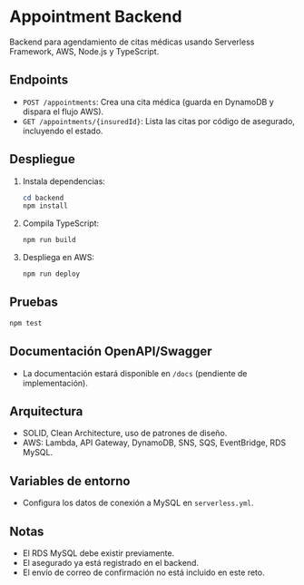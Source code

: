# Appointment Backend

Backend para agendamiento de citas médicas usando Serverless Framework, AWS, Node.js y TypeScript.

## Endpoints

- `POST /appointments`: Crea una cita médica (guarda en DynamoDB y dispara el flujo AWS).
- `GET /appointments/{insuredId}`: Lista las citas por código de asegurado, incluyendo el estado.

## Despliegue

1. Instala dependencias:
   ```powershell
   cd backend
   npm install
   ```
2. Compila TypeScript:
   ```powershell
   npm run build
   ```
3. Despliega en AWS:
   ```powershell
   npm run deploy
   ```

## Pruebas

```powershell
npm test
```

## Documentación OpenAPI/Swagger
- La documentación estará disponible en `/docs` (pendiente de implementación).

## Arquitectura
- SOLID, Clean Architecture, uso de patrones de diseño.
- AWS: Lambda, API Gateway, DynamoDB, SNS, SQS, EventBridge, RDS MySQL.

## Variables de entorno
- Configura los datos de conexión a MySQL en `serverless.yml`.

## Notas
- El RDS MySQL debe existir previamente.
- El asegurado ya está registrado en el backend.
- El envío de correo de confirmación no está incluido en este reto.
